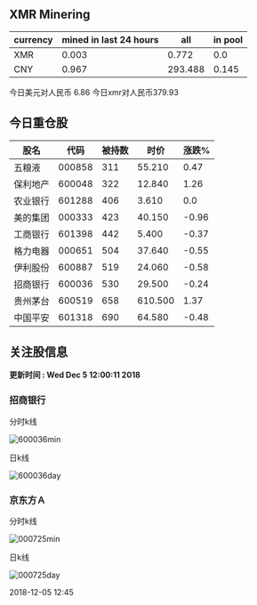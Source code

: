 ## XMR Minering

|currency|mined in last 24 hours|all|in pool|
|---|---|---|---|
|XMR|0.003|0.772|0.0|
|CNY|0.967|293.488|0.145|

今日美元对人民币 6.86	今日xmr对人民币379.93


## 今日重仓股 

|股名|代码|被持数|时价|涨跌%|
|---|---|---|---|---|
|五粮液|000858|311|55.210|0.47|
|保利地产|600048|322|12.840|1.26|
|农业银行|601288|406|3.610|0.0|
|美的集团|000333|423|40.150|-0.96|
|工商银行|601398|442|5.400|-0.37|
|格力电器|000651|504|37.640|-0.55|
|伊利股份|600887|519|24.060|-0.58|
|招商银行|600036|530|29.500|-0.24|
|贵州茅台|600519|658|610.500|1.37|
|中国平安|601318|690|64.580|-0.48|

## 关注股信息
**更新时间 : Wed Dec  5 12:00:11 2018**
### 招商银行 
分时k线

![600036min](http://image.sinajs.cn/newchart/min/n/sh600036.gif)

日k线

![600036day](http://image.sinajs.cn/newchart/daily/n/sh600036.gif)

### 京东方Ａ 
分时k线

![000725min](http://image.sinajs.cn/newchart/min/n/sz000725.gif)

日k线

![000725day](http://image.sinajs.cn/newchart/daily/n/sz000725.gif)

2018-12-05 12:45